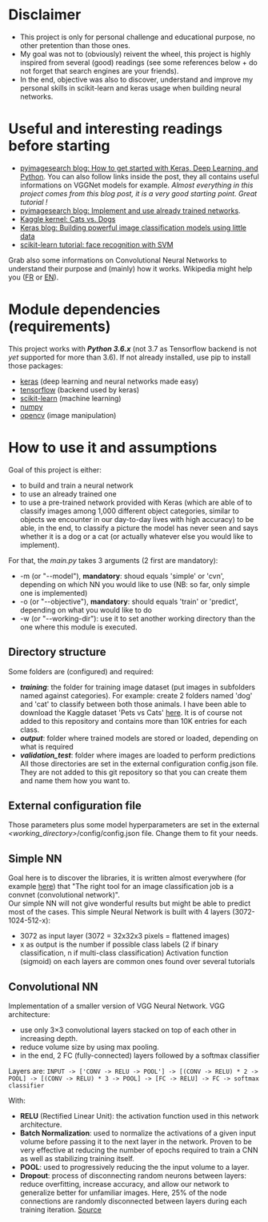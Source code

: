 # Disclaimer
* This project is only for personal challenge and educational purpose, no other pretention than those ones.
* My goal was not to (obviously) reivent the wheel, this project is highly inspired from several (good) readings (see 
some references below + do not forget that search engines are your friends). 
* In the end, objective was also to discover, understand and improve my personal skills in scikit-learn and keras usage
when building neural networks.


# Useful and interesting readings before starting
* [pyimagesearch blog: How to get started with Keras, Deep Learning, and Python](https://www.pyimagesearch.com/2016/08/10/imagenet-classification-with-python-and-keras/).
You can also follow links inside the post, they all contains useful informations on VGGNet models for example.
*Almost everything in this project comes from this blog post, it is a very good starting point. Great tutorial !*
* [pyimagesearch blog: Implement and use already trained networks](https://www.pyimagesearch.com/2017/03/20/imagenet-vggnet-resnet-inception-xception-keras/).
* [Kaggle kernel: Cats vs. Dogs](https://www.kaggle.com/stevenhurwitt/cats-vs-dogs-using-a-keras-convnet)
* [Keras blog: Building powerful image classification models using little data](https://blog.keras.io/building-powerful-image-classification-models-using-very-little-data.html)
* [scikit-learn tutorial: face recognition with SVM](https://scikit-learn.org/stable/auto_examples/applications/plot_face_recognition.html#sphx-glr-auto-examples-applications-plot-face-recognition-py)

Grab also some informations on Convolutional Neural Networks to understand their purpose and (mainly) how it works. 
Wikipedia might help you ([FR](https://fr.wikipedia.org/wiki/R%C3%A9seau_neuronal_convolutif) or [EN](https://en.wikipedia.org/wiki/Convolutional_neural_network)).

# Module dependencies (requirements)
This project works with ***Python 3.6.x*** (not 3.7 as Tensorflow backend is not *yet* supported for more than 3.6).
If not already installed, use pip to install those packages:
* [keras](https://keras.io/) (deep learning and neural networks made easy)
* [tensorflow](https://www.tensorflow.org/) (backend used by keras)
* [scikit-learn](https://scikit-learn.org/stable/) (machine learning)
* [numpy](http://www.numpy.org/)
* [opencv](https://opencv.org/) (image manipulation)

# How to use it and assumptions
Goal of this project is either:
* to build and train a neural network
* to use an already trained one
* to use a pre-trained network provided with Keras (which are able of to classify images among 1,000 different object 
categories, similar to objects we encounter in our day-to-day lives with high accuracy)
to be able, in the end, to classify a picture the model has never seen and says whether it is a dog or a cat (or actually
whatever else you would like to implement).

For that, the *main.py* takes 3 arguments (2 first are mandatory):
* -m (or "--model"), **mandatory**: shoud equals 'simple' or 'cvn', depending on which NN you would like to use (NB: so
far, only simple one is implemented)
* -o (or "--objective"), **mandatory**: should equals 'train' or 'predict', depending on what you would like to do
* -w (or "--working-dir"): use it to set another working directory than the one where this module is executed.

## Directory structure
Some folders are (configured) and required:
* ***training***: the folder for training image dataset (put images in subfolders named against categories). For example:
create 2 folders named 'dog' and 'cat' to classify between both those animals. I have been able to download the Kaggle
dataset 'Pets vs Cats' [here](https://www.microsoft.com/en-us/download/details.aspx?id=54765).
It is of course not added to this repository and contains more than 10K entries for each class.
* ***output***: folder where trained models are stored or loaded, depending on what is required
* ***validation_test***: folder where images are loaded to perform predictions  
All those directories are set in the external configuration config.json file. They are not added to this git repository
so that you can create them and name them how you want to.

## External configuration file
Those parameters plus some model hyperparameters are set in the external *<working_directory>*/config/config.json file.
Change them to fit your needs.

## Simple NN
Goal here is to discover the libraries, it is written almost everywhere (for example 
[here](https://blog.keras.io/building-powerful-image-classification-models-using-very-little-data.html))
that "The right tool for an image classification job is a convnet (convolutional network)".  
Our simple NN will not give wonderful results but might be able to predict most of the cases.
This simple Neural Network is built with 4 layers (3072-1024-512-x):
* 3072 as input layer (3072 = 32x32x3 pixels = flattened images)
* x as output is the number if possible class labels (2 if binary classification, n if multi-class classification)
Activation function (sigmoid) on each layers are common ones found over several tutorials

## Convolutional NN
Implementation of a smaller version of VGG Neural Network. VGG architecture:
 * use only 3×3 convolutional layers stacked on top of each other in increasing depth.
 * reduce volume size by using max pooling.
 * in the end, 2 FC (fully-connected) layers followed by a softmax classifier  
 
Layers are:
 ``
 INPUT -> ['CONV -> RELU -> POOL']
          -> [(CONV -> RELU) * 2 -> POOL]
          -> [(CONV -> RELU) * 3 -> POOL]
          -> [FC -> RELU]
          -> FC
          -> softmax classifier
 ``

With:
 * **RELU** (Rectified Linear Unit): the activation function used in this network architecture.
 * **Batch Normalization**: used to normalize the activations of a given input volume before passing it to the next layer in
  the network. Proven to be very effective at reducing the number of epochs required to train a CNN as well as 
  stabilizing training itself.
 * **POOL**: used to progressively reducing the the input volume to a layer.
 * **Dropout**: process of disconnecting random neurons between layers: reduce overfitting, increase accuracy, and allow our
 network to generalize better for unfamiliar images. Here, 25% of the node connections are randomly disconnected between
 layers during each training iteration.
[Source](https://www.pyimagesearch.com/2018/09/10/keras-tutorial-how-to-get-started-with-keras-deep-learning-and-python/)
